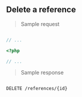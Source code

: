 ## Delete a reference

> Sample request

```shell

```

```javascript
// ...
```

```php
<?php

// ...
```

> Sample response

```json

```

`DELETE /references/{id}`
